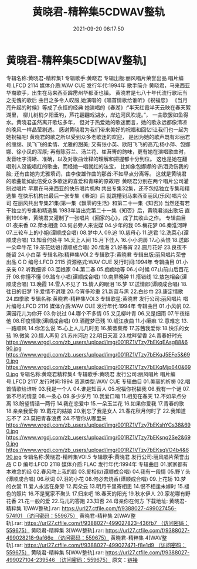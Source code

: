 ﻿---
title: 黄晓君-精粹集5CDWAV整轨
date: 2021-09-20 06:17:50
categories: 合集系列
tags: 华语中文
---
# 黄晓君-精粹集5CD[WAV整轨]

专辑名称:黄晓君-精粹集1
专辑歌手:黄晓君
专辑出版:丽风唱片荣誉出品
唱片编号:LFCD 2114
媒体介质:WAV CUE
发行年代:1994年
歌手简介
黄晓君，马来西亚华裔歌手，出生在马来西亚霹雳州华都亚也镇。
黄晓君是七八十年代流行歌坛当之无愧的歌后
曲目之多令人叹服,她演唱的《唱首情歌给谁听》《祝福您》
《当月亮升起的时候》等成了永恒的经典
她演唱的《春湖》:“半天红霞半天云映在春天絮湖里，
柳儿树梢夕阳垂钓，芦花翩翩戏湖水，岸边河风吹堤。”，
一曲歌罢如鱼得水。黄晓君虽然离开歌坛多年，
但对于热爱她的歌迷而言，她的歌永远都像清凉的晚风一样晶莹剔透。
感谢黄晓君为我们带来美好的祝福和回忆!让我们也一起为她祝福吧!
黄晓君的歌之所以受到众多老歌迷的欢迎，
是因为她的歌声既有邓丽君的缠绵、凤飞飞的柔情、尤雅的甜美;
又有张小英、欧阳飞飞的高亢;杨小萍、包娜娜、徐小凤的浑厚;
再有陈芬兰、汤兰花、崔苔箐的韵味，更有她在演唱歌曲时，
发音吐字清晰、准确，以及对歌曲诠释的理解和把握都十分到位。
这也是她在翻唱别人没能唱红的歌曲，而经她一唱就红的法宝，
比如象包娜娜的:热泪烫伤我的脸;
还有由她为尤雅填词，由李俊雄作曲的那首:不如早点分离等。
这就是黄晓君的歌曲能如此倍受众多歌迷的喜爱和青睐的原故吧!
黄晓君分别在两个唱片公司灌制过唱片
早期在马来西亚的快乐唱片机构
共出专集32集，还不包括独立专集和精选集
在快乐机构出最后一张专集《春湖》后
就跳槽到马来西亚丽风(乐风)唱片公司
在丽风共出专集21集(第一集《飘零的生活》和第二十一集《知否》)
当然还有若干独立的专集和精选集
1983年当出完第二十一集《知否》后，黄晓君淡出歌坛
直到1998年，黄晓君又灌制了一张唱片《回家的心》，成了其收山之作。
专辑曲目
01.夜来香
02.萍水相逢
03.何必旁人来说媒
04.少年的我
05.梅花梦
06.秦淮河畔
07.三轮车上的小姐(谭顺成合唱)
08.梦中人
09.追
10.慈母心
11.送君
12.洗菜心(谭顺成合唱)
13.知音何处寻
14.天上人间
15.月下佳人
16.小小洞房
17.心头恨
18.送郎一朵牵牛花
19.茶花姑娘(谭顺成合唱)
20.情海
21.好春宵
22.圆月花好
23.良夜不能留
24.小白菜
专辑名称:精粹集VOl.2
专辑歌手:黄晓君
专辑出版:丽风唱片荣誉出品
C D 编号:LFCD
2115
资源格式:WAV CUE
发行时间:1994年
专辑曲目
01.小亲亲
02.听我细诉
03.回娘家
04.第二春
05.痴痴地等
06.小时候
07.山前山后百花开
08.你懂不懂
09.踏车小唱(谭顺成合唱)
10.南屏晚钟
11.搭错线
12.敖包相会(谭顺成合唱)
13.晚霞
14.雪人不见了
15.情人的眼泪
16.梦
17.送情郎(谭顺成合唱)
18.往日的旧梦
19.爱情不讲理
20.今宵多珍重
21.新蓝与黑
22.白纱巾
23.康定情歌
24.四季歌
专辑名称:黄晓君-精粹集VOl.3
专辑歌星:黄晓君
发行公司:丽风唱片
唱片编号:LFCD 2116
媒体介质:WAV CUE
发行年代:1994年
专辑曲目
01.小风帆
02.满园花儿为你开
03.你说过
04.哪个不多情
05.又见柳叶青
06.又是细雨
07.午夜结他
08.印度情歌(谭顺成合唱)
09.酒醒梦已残
10.岷江夜曲
11.小癞痲
12.意难忘
13.一路顺风
14.你怎么说
15.心上人儿几时见
16.茱蒂茱蒂
17.苏茜我爱你
18.快乐的女孩
19.微笑
20.情人再见
21.苏州河边
22.明日天涯
23.枕畔留香
24.青春好时光
https://www.wrgdj.com/zb_users/upload/img/001RZ1VTzy7bEKqEAsg88&690.jpg
https://www.wrgdj.com/zb_users/upload/img/001RZ1VTzy7bEKqJ5EFe5&690.jpg
https://www.wrgdj.com/zb_users/upload/img/001RZ1VTzy7bEKqMjp640&690.jpg
专辑名称:黄晓君精粹集4
专辑歌手:黄晓君
发行公司:丽风唱片
唱片编号:LFCD 2117
发行时间:1994
资源类型:WAV
CUE
专辑曲目
01.美丽的祈祷
02.唱首情歌给谁听
03.我是一个人
04.谁是知音人
05.祝福你祝福我
06.我有一个谜
07.诉不尽的情意
08.一条心
09.多少岁月
10.我爱口哨
11.相见在春天
12.不如早点分离
13.盼望情话一两行
14.我在恋爱中
15.一朵玉兰花
16.如果你爱我
17.青春的歌
18.亲亲我爱你
19.戴花的姑娘
20.别忘了我是女人
21.春花秋月何时了
22.我知道忘不了
23.莫把青春浪费
24.不管你从哪里来
https://www.wrgdj.com/zb_users/upload/img/001RZ1VTzy7bEKshYCs38&690.jpg
https://www.wrgdj.com/zb_users/upload/img/001RZ1VTzy7bEKsnq2Se2&690.jpg
https://www.wrgdj.com/zb_users/upload/img/001RZ1VTzy7bEKsqVO4b4&690.jpg
专辑名称:黄晓君-精粹集VOl.5
专辑歌手:黄晓君
发行公司:丽风唱片荣誉出品
C D 编号:LFCD
2118
媒体介质:FLAC
发行年代:1994年
专辑曲目
01.家家都有本难念的经
02.春风吻上我的脸
03.爱相似(谭顺成合唱)
04.我有一段情
05.野丫头(谭顺成合唱)
06.秋词
07.泪的小花
08.何必去烧香(谭顺成合唱)
09.上花轿
10.梦的衣裳
11.爱人永远在身旁
12.两朵云
13.明月千里寄相思
14.恨不相逢未嫁时
15.褪色的照片
16.不是冤家不聚头
17.归来吧
18.春天的阳光
19.秋水伊人
20.家花哪有野花香
21.花一般的爱
22.马儿的答跑
23.知否
24.母亲你在何方
下载地址:
黄晓君-精粹集
1[WAV整轨].rar: https://url27.ctfile.com/f/9388027-499027456-574f01 （访问密码：559675）
黄晓君-精粹集
2[WAV整轨].rar: https://url27.ctfile.com/f/9388027-499027823-436fb7 （访问密码：559675）
黄晓君-精粹集
3[WAV整轨].rar: https://url27.ctfile.com/f/9388027-499028218-9af66e （访问密码：559675）
黄晓君-精粹集
4[WAV整轨].rar: https://url27.ctfile.com/f/9388027-499027471-f8e1d9 （访问密码：559675）
黄晓君-精粹集
5[WAV整轨].rar: https://url27.ctfile.com/f/9388027-499027104-239546 （访问密码：559675）
原文：[链接](https://blog.sina.com.cn/s/blog_1647c7e7601030u0y.html)
